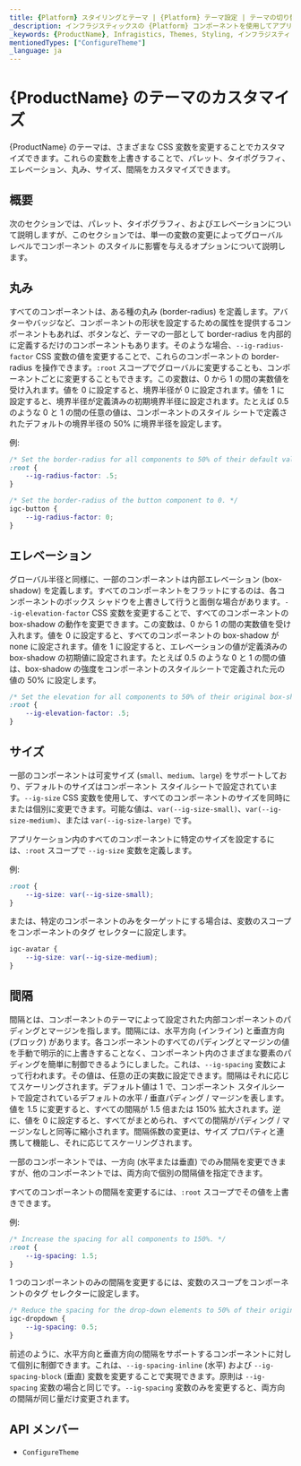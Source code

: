 ```yaml
---
title: {Platform} スタイリングとテーマ | {Platform} テーマ設定 | テーマの切り替え | インフラジスティックス
_description: インフラジスティックスの {Platform} コンポーネントを使用してアプリを作成し、世界最速の仮想化されたリアルタイムの {Platform} データ グリッドによるストリーミング ファイナンシャルおよびビジネス チャートで、データの視覚化を向上させます。
_keywords: {ProductName}, Infragistics, Themes, Styling, インフラジスティックス, テーマ, スタイル設定
mentionedTypes: ["ConfigureTheme"]
_language: ja
---
```


# {ProductName} のテーマのカスタマイズ

{ProductName} のテーマは、さまざまな CSS 変数を変更することでカスタマイズできます。これらの変数を上書きすることで、パレット、タイポグラフィ、エレベーション、丸み、サイズ、間隔をカスタマイズできます。

## 概要

次のセクションでは、パレット、タイポグラフィ、およびエレベーションについて説明しますが、このセクションでは、単一の変数の変更によってグローバル レベルでコンポーネント のスタイルに影響を与えるオプションについて説明します。


## 丸み

すべてのコンポーネントは、ある種の丸み (border-radius) を定義します。アバターやバッジなど、コンポーネントの形状を設定するための属性を提供するコンポーネントもあれば、ボタンなど、テーマの一部として border-radius を内部的に定義するだけのコンポーネントもあります。そのような場合、`--ig-radius-factor` CSS 変数の値を変更することで、これらのコンポーネントの border-radius を操作できます。`:root` スコープでグローバルに変更することも、コンポーネントごとに変更することもできます。この変数は、0 から 1 の間の実数値を受け入れます。値を 0 に設定すると、境界半径が 0 に設定されます。値を 1 に設定すると、境界半径が定義済みの初期境界半径に設定されます。たとえば 0.5 のような 0 と 1 の間の任意の値は、コンポーネントのスタイル シートで定義されたデフォルトの境界半径の 50% に境界半径を設定します。

例:

```css
/* Set the border-radius for all components to 50% of their default value. */
:root {
    --ig-radius-factor: .5;
}
```

```css
/* Set the border-radius of the button component to 0. */
igc-button {
    --ig-radius-factor: 0;
}
```

## エレベーション

グローバル半径と同様に、一部のコンポーネントは内部エレベーション (box-shadow) を定義します。すべてのコンポーネントをフラットにするのは、各コンポーネントのボックス シャドウを上書きして行うと面倒な場合があります。`--ig-elevation-factor` CSS 変数を変更することで、すべてのコンポーネントの box-shadow の動作を変更できます。この変数は、0 から 1 の間の実数値を受け入れます。値を 0 に設定すると、すべてのコンポーネントの box-shadow が none に設定されます。値を 1 に設定すると、エレベーションの値が定義済みの box-shadow の初期値に設定されます。たとえば 0.5 のような 0 と 1 の間の値は、box-shadow の強度をコンポーネントのスタイルシートで定義された元の値の 50% に設定します。

```css
/* Set the elevation for all components to 50% of their original box-shadow values. */
:root {
    --ig-elevation-factor: .5;
}
```

## サイズ

一部のコンポーネントは可変サイズ (`small`、`medium`、`large`) をサポートしており、デフォルトのサイズはコンポーネント スタイルシートで設定されています。`--ig-size` CSS 変数を使用して、すべてのコンポーネントのサイズを同時にまたは個別に変更できます。可能な値は、`var(--ig-size-small)`、`var(--ig-size-medium)`、または `var(--ig-size-large)` です。

アプリケーション内のすべてのコンポーネントに特定のサイズを設定するには、`:root` スコープで `--ig-size` 変数を定義します。

例:

```css
:root {
    --ig-size: var(--ig-size-small);
}
```

または、特定のコンポーネントのみをターゲットにする場合は、変数のスコープをコンポーネントのタグ セレクターに設定します。

```css
igc-avatar {
    --ig-size: var(--ig-size-medium);
}
```

## 間隔

間隔とは、コンポーネントのテーマによって設定された内部コンポーネントのパディングとマージンを指します。間隔には、水平方向 (インライン) と垂直方向 (ブロック) があります。各コンポーネントのすべてのパディングとマージンの値を手動で明示的に上書きすることなく、コンポーネント内のさまざまな要素のパディングを簡単に制御できるようにしました。これは、`--ig-spacing` 変数によって行われます。その値は、任意の正の実数に設定できます。間隔はそれに応じてスケーリングされます。デフォルト値は 1 で、コンポーネント スタイルシートで設定されているデフォルトの水平 / 垂直パディング / マージンを表します。値を 1.5 に変更すると、すべての間隔が 1.5 倍または 150% 拡大されます。逆に、値を 0 に設定すると、すべてがまとめられ、すべての間隔がパディング / マージンなしと同等に縮小されます。間隔係数の変更は、サイズ プロパティと連携して機能し、それに応じてスケーリングされます。

一部のコンポーネントでは、一方向 (水平または垂直) でのみ間隔を変更できますが、他のコンポーネントでは、両方向で個別の間隔値を指定できます。

すべてのコンポーネントの間隔を変更するには、`:root` スコープでその値を上書きできます。

例:

```css
/* Increase the spacing for all components to 150%. */
:root {
    --ig-spacing: 1.5;
}
```

1 つのコンポーネントのみの間隔を変更するには、変数のスコープをコンポーネントのタグ セレクターに設定します。

```css
/* Reduce the spacing for the drop-down elements to 50% of their original value. */
igc-dropdown {
    --ig-spacing: 0.5;
}
```

前述のように、水平方向と垂直方向の間隔をサポートするコンポーネントに対して個別に制御できます。これは、`--ig-spacing-inline` (水平) および `--ig-spacing-block` (垂直) 変数を変更することで実現できます。原則は `--ig-spacing` 変数の場合と同じです。`--ig-spacing` 変数のみを変更すると、両方向の間隔が同じ量だけ変更されます。

 ## API メンバー

 - `ConfigureTheme`